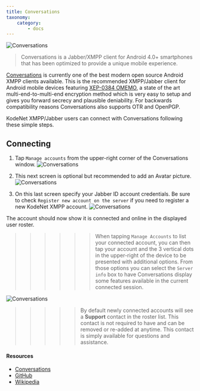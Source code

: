 ```yaml
---
title: Conversations
taxonomy:
    category:
        - docs
---
```


![Conversations](/media/conversations/connect/conversations_logo.png)

> Conversations is a Jabber/XMPP client for Android 4.0+ smartphones that has been optimized to provide a unique mobile experience.

[Conversations](https://goo.gl/3vaYZP) is currently one of the best modern open source Android XMPP clients available. This is the recommended XMPP/Jabber client for Android mobile devices featuring [XEP-0384 OMEMO](https://xmpp.org/extensions/xep-0384.html), a state of the art multi-end-to-multi-end encryption method which is very easy to setup and gives you forward secrecy and plausible deniability. For backwards compatibility reasons Conversations also supports OTR and OpenPGP.

KodeNet XMPP/Jabber users can connect with Conversations following these simple steps.

## Connecting
1. Tap `Manage accounts` from the upper-right corner of the Conversations window.
![Conversations](/user/pages/media/conversations/connect/step1.png)

2. This next screen is optional but recommended to add an Avatar picture.
![Conversations](/user/pages/media/conversations/connect/step2.png)

3. On this last screen specify your Jabber ID account credentials. Be sure to check `Register new account on the server` if you need to register a new KodeNet XMPP account.
![Conversations](/user/pages/media/conversations/connect/step3.png)

The account should now show it is connected and online in the displayed user roster. 

>>>>>>When tapping `Manage Accounts` to list your connected account, you can then tap your account and the 3 vertical dots in the upper-right of the device to be presented with additional options. From those options you can select the `Server info` box to have Conversations display some features available in the current connected session.

![Conversations](/media/conversations/connect/conversations_details.png)

>>>>> By default newly connected accounts will see a **Support** contact in the roster list. This contact is not required to have and can be removed or re-added at anytime. This contact is simply available for questions and assistance.

#### Resources
+ [Conversations](https://conversations.im/)
+ [GitHub](https://github.com/siacs/Conversations)
+ [Wikipedia](https://en.wikipedia.org/wiki/Conversations_(software))
